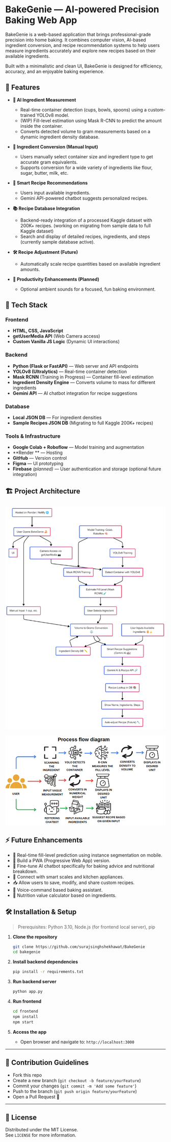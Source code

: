 # BakeGenie — AI-powered Precision Baking Web App

BakeGenie is a web-based application that brings professional-grade precision into home baking. It combines computer vision, AI-based ingredient conversion, and recipe recommendation systems to help users measure ingredients accurately and explore new recipes based on their available ingredients.

Built with a minimalistic and clean UI, BakeGenie is designed for efficiency, accuracy, and an enjoyable baking experience.

## 📌 Features

- **📸 AI Ingredient Measurement**

  - Real-time container detection (cups, bowls, spoons) using a custom-trained YOLOv8 model.
  - (WIP) Fill-level estimation using Mask R-CNN to predict the amount inside the container.
  - Converts detected volume to gram measurements based on a dynamic ingredient density database.

- **🧮 Ingredient Conversion (Manual Input)**

  - Users manually select container size and ingredient type to get accurate gram equivalents.
  - Supports conversion for a wide variety of ingredients like flour, sugar, butter, milk, etc.

- **🤖 Smart Recipe Recommendations**
  - Users input available ingredients.
  - Gemini API-powered chatbot suggests personalized recipes.
- **📚 Recipe Database Integration**

  - Backend-ready integration of a processed Kaggle dataset with 200K+ recipes. (working on migrating from sample data to full Kaggle dataset)
  - Search and display of detailed recipes, ingredients, and steps (currently sample database active).

- **🛠️ Recipe Adjustment (Future)**

  - Automatically scale recipe quantities based on available ingredient amounts.

- **🎵 Productivity Enhancements (Planned)**
  - Optional ambient sounds for a focused, fun baking environment.

## 🚀 Tech Stack

### Frontend

- **HTML, CSS, JavaScript**
- **getUserMedia API** (Web Camera access)
- **Custom Vanilla JS Logic** (Dynamic UI interactions)

### Backend

- **Python (Flask or FastAPI)** — Web server and API endpoints
- **YOLOv8 (Ultralytics)** — Real-time container detection
- **Mask RCNN** (Training in Progress) — Container fill-level estimation
- **Ingredient Density Engine** — Converts volume to mass for different ingredients
- **Gemini API** — AI chatbot integration for recipe suggestions

### Database

- **Local JSON DB** — For ingredient densities
- **Sample Recipes JSON DB** (Migrating to full Kaggle 200K+ recipes)

### Tools & Infrastructure

- **Google Colab + Roboflow** — Model training and augmentation
- **Render ** — Hosting
- **GitHub** — Version control
- **Figma** — UI prototyping
- **Firebase** _(planned)_ — User authentication and storage (optional future integration)

## 🏗️ Project Architecture

![Architechure Diagram](image1.png)
---------------------------------------
![process flow diagram](image.png)

## ⚡ Future Enhancements

- 🔬 Real-time fill-level prediction using instance segmentation on mobile.
- 📱 Build a PWA (Progressive Web App) version.
- 🧠 Fine-tune AI chatbot specifically for baking advice and nutritional breakdown.
- 🔗 Connect with smart scales and kitchen appliances.
- 📥 Allow users to save, modify, and share custom recipes.
- 🎤 Voice-command based baking assistant.
- 🍎 Nutrition value calculator based on ingredients.

## 🛠️ Installation & Setup

> Prerequisites: Python 3.10, Node.js (for frontend local server), pip

1. **Clone the repository**

   ```bash
   git clone https://github.com/surajsinghshekhawat/BakeGenie
   cd bakegenie
   ```

2. **Install backend dependencies**

   ```bash
   pip install -r requirements.txt
   ```

3. **Run backend server**

   ```bash
   python app.py
   ```

4. **Run frontend**

   ```bash
   cd frontend
   npm install
   npm start
   ```

5. **Access the app**
   - Open browser and navigate to: `http://localhost:3000`

---

## 🤝 Contribution Guidelines

- Fork this repo
- Create a new branch (`git checkout -b feature/yourFeature`)
- Commit your changes (`git commit -m 'Add some feature'`)
- Push to the branch (`git push origin feature/yourFeature`)
- Open a Pull Request 🚀

---

## 📜 License

Distributed under the MIT License.  
See `LICENSE` for more information.
